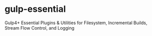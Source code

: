 # gulp-essential
Gulp4+ Essential Plugins &amp; Utilities for Filesystem, Incremental Builds, Stream Flow Control, and Logging
